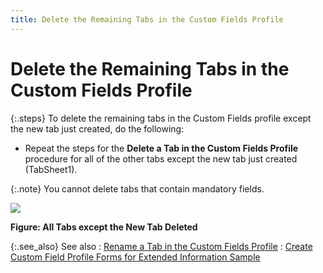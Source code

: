 ```yaml
---
title: Delete the Remaining Tabs in the Custom Fields Profile
---
```


# Delete the Remaining Tabs in the Custom Fields Profile


{:.steps}
To delete the remaining tabs in the Custom  Fields profile except the new tab just created, do the following:

- Repeat the steps  for the **Delete 
 a Tab in the Custom Fields Profile** procedure for all of the  other tabs except the new tab just created (TabSheet1).



{:.note}
You cannot delete tabs that contain mandatory  fields.


![]({{site.fd_baseurl}}/img/custom_field_def_profile_design_mode_char_tab_deleted_stepl_fd.gif)


**Figure: All Tabs except the New Tab Deleted**


{:.see_also}
See also
: [Rename  a Tab in the Custom Fields Profile]({{site.fd_baseurl}}/misc/rename_a_tab_in_the_custom_fields_profile_fd.html)
: [Create  Custom Field Profile Forms for Extended Information Sample]({{site.fd_baseurl}}/forms-designer/create-custom-field-profile-forms/create_custom_field_profile_forms_for_extended_information_sample_fd.html)
